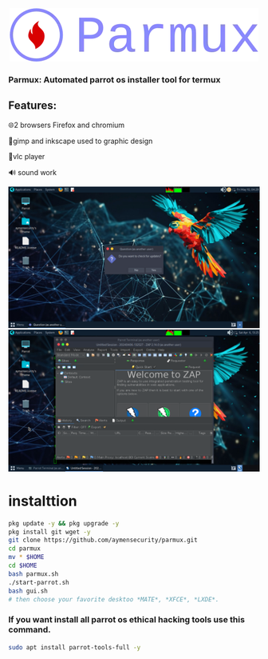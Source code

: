 <center><img src="./logo.jpg"></center>
<h3>Parmux: Automated parrot os installer tool for termux</h3>

<h2>Features:</h2>

 🌐2 browsers Firefox and chromium
 
 🎨gimp and inkscape used  to graphic design
 
 🎵vlc player   
 
 🔊 sound work
 
<center><img src="./parr1.jpg"></center

<center><img src="./parr2.jpg"></center> 



 
# instalttion 
```bash
pkg update -y && pkg upgrade -y
pkg install git wget -y
git clone https://github.com/aymensecurity/parmux.git
cd parmux
mv * $HOME
cd $HOME
bash parmux.sh
./start-parrot.sh
bash gui.sh
# then choose your favorite desktoo *MATE*, *XFCE*, *LXDE*.
```
<h3>If you want install all parrot os ethical hacking  tools use this command.</h3>

```bash
sudo apt install parrot-tools-full -y
```

